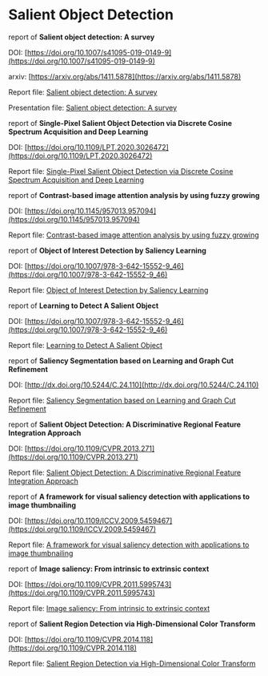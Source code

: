 # Salient Object Detection
report of **Salient object detection: A survey**

DOI: [https://doi.org/10.1007/s41095-019-0149-9](https://doi.org/10.1007/s41095-019-0149-9)

arxiv: [https://arxiv.org/abs/1411.5878](https://arxiv.org/abs/1411.5878)

Report file: [Salient object detection: A survey](https://github.com/m-shahpouri/salient-object-detection/blob/master/report%20Salient%20object%20detection:%20A%20survey.pdf)

Presentation file: [Salient object detection: A survey](https://github.com/m-shahpouri/salient-object-detection/blob/master/presentation%20salient%20object%20detection.pdf)

report of **Single-Pixel Salient Object Detection via Discrete Cosine Spectrum Acquisition and Deep Learning**

DOI: [https://doi.org/10.1109/LPT.2020.3026472](https://doi.org/10.1109/LPT.2020.3026472)

Report file: [Single-Pixel Salient Object Detection via Discrete Cosine Spectrum Acquisition and Deep Learning](https://github.com/m-shahpouri/salient-object-detection/blob/master/report%20Single-Pixel%20Salient%20Object%20Detection%20via%20Discrete%20Cosine%20Spectrum%20Acquisition%20and%20Deep%20Learning.pdf)

report of **Contrast-based image attention analysis by using fuzzy growing**

DOI: [https://doi.org/10.1145/957013.957094](https://doi.org/10.1145/957013.957094)

Report file: [Contrast-based image attention analysis by using fuzzy growing](https://github.com/m-shahpouri/salient-object-detection/blob/master/report_Contrast_based_Image_Attention_Analysis_by_Using_Fuzzy_Growing.pdf)

report of **Object of Interest Detection by Saliency Learning**

DOI: [https://doi.org/10.1007/978-3-642-15552-9_46](https://doi.org/10.1007/978-3-642-15552-9_46)

Report file: [Object of Interest Detection by Saliency Learning](https://github.com/m-shahpouri/salient-object-detection/blob/master/Extrinsic%20cues/Object%20of%20Interest%20Detection%20by%20Saliency%20Learning%20report.pdf)

report of **Learning to Detect A Salient Object**

DOI: [https://doi.org/10.1007/978-3-642-15552-9_46](https://doi.org/10.1007/978-3-642-15552-9_46)

Report file: [Learning to Detect A Salient Object](https://github.com/m-shahpouri/salient-object-detection/blob/master/Extrinsic%20cues/Learning%20to%20Detect%20A%20Salient%20Object%20report.pdf)

report of **Saliency Segmentation based on Learning and Graph Cut Refinement**

DOI: [http://dx.doi.org/10.5244/C.24.110](http://dx.doi.org/10.5244/C.24.110)

Report file: [Saliency Segmentation based on Learning and Graph Cut Refinement](https://github.com/m-shahpouri/salient-object-detection/blob/master/Extrinsic%20cues/Saliency%20segmentation%20based%20on%20learning%20and%20graph%20cut%20refinement%20report.pdf)


report of **Salient Object Detection: A Discriminative Regional Feature Integration Approach**

DOI: [https://doi.org/10.1109/CVPR.2013.271](https://doi.org/10.1109/CVPR.2013.271)

Report file: [Salient Object Detection: A Discriminative Regional Feature Integration Approach](https://github.com/m-shahpouri/salient-object-detection/blob/master/Extrinsic%20cues/Salient%20Object%20Detection%20A%20Discriminative%20Regional%20Feature%20Integration%20Approach%20report.pdf)


report of **A framework for visual saliency detection with applications to image thumbnailing**

DOI: [https://doi.org/10.1109/ICCV.2009.5459467](https://doi.org/10.1109/ICCV.2009.5459467)

Report file: [A framework for visual saliency detection with applications to image thumbnailing](https://github.com/m-shahpouri/salient-object-detection/blob/master/Extrinsic%20cues/A%20framework%20for%20visual%20saliency%20detection%20with%20applications%20to%20image%20thumbnailing%20report.pdf)

report of **Image saliency: From intrinsic to extrinsic context**

DOI: [https://doi.org/10.1109/CVPR.2011.5995743](https://doi.org/10.1109/CVPR.2011.5995743)

Report file: [Image saliency: From intrinsic to extrinsic context](https://github.com/m-shahpouri/salient-object-detection/blob/master/Extrinsic%20cues/Image%20Saliency%20From%20Intrinsic%20to%20Extrinsic%20Context%20report.pdf)

report of **Salient Region Detection via High-Dimensional Color Transform**

DOI: [https://doi.org/10.1109/CVPR.2014.118](https://doi.org/10.1109/CVPR.2014.118)

Report file: [Salient Region Detection via High-Dimensional Color Transform](https://github.com/m-shahpouri/salient-object-detection/blob/master/Extrinsic%20cues/Salient%20Region%20Detection%20via%20High%20Dimensional%20Color%20Transform%20report.pdf)

